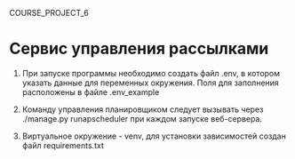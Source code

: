 COURSE_PROJECT_6

# Сервис управления рассылками

1. При запуске программы необходимо создать файл .env, в котором указать данные для переменных окружения. 
Поля для заполнения расположены в файле .env_example

2. Команду управления планировщиком следует вызывать через ./manage.py runapscheduler при каждом запуске веб-сервера.

3. Виртуальное окружение - venv, для установки зависимостей создан файл requirements.txt
